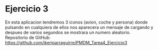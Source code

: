 # Ejercicio 3
En esta aplicacion tendremos 3 iconos (avion, coche y persona) donde pulsando en cualquiera de ellos nos aparecera un mensaje de cargando y despues de varios segundos se mostrara un numero aleatorio. <br>
Repositorio de GitHub: https://github.com/ikeriparraguirre/PMDM_Tarea4_Ejercicio3
